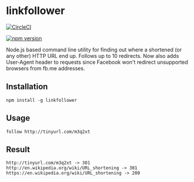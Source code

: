 # linkfollower

[![CircleCI](https://circleci.com/gh/jksolbakken/linkfollower.svg?style=svg)](https://circleci.com/gh/jksolbakken/linkfollower)

[![npm version](https://badge.fury.io/js/linkfollower.png)](https://badge.fury.io/js/linkfollower)

Node.js based command line utility for finding out where a shortened (or any other) HTTP URL end up.
Follows up to 10 redirects. Now also adds User-Agent header to requests since Facebook won't redirect unsupported browsers from fb.me addresses.

## Installation
```
npm install -g linkfollower
```

## Usage

```
follow http://tinyurl.com/m3q2xt
```

## Result
```
http://tinyurl.com/m3q2xt -> 301
http://en.wikipedia.org/wiki/URL_shortening -> 301
https://en.wikipedia.org/wiki/URL_shortening -> 200
```
